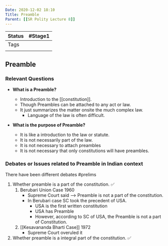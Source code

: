 ```yaml
---
Date: 2020-12-02 18:10
Title: Preamble
Parent: [[SR Polity Lecture 8]]
---
```

| Status | #Stage1                    |
| ------ | -------------------------- |
| Tags   |   |
|        |                            |

## Preamble
### Relevant Questions
- **What is a Preamble?**
	- Introduction to the [[constitution]].
	- Though Preambles can be attached to any act or law.
	- It just summarizes the matter onsite the much complex law.
		- Language of the law is often difficult.

- **What is the purpose of Preamble?**
	- It is like a introduction to the law or statute.
	- It is not necessarily part of the law.
	- It is not necessary to attach preambles
	- It is not necessary that only constitutions will have preambles.

### Debates or Issues related to Preamble in Indian context
There have been different debates #prelims

1. Whether preamble is a part of the constitution. ✅
	1. Berubari Union Case 1960
		- Supreme Court said --> Preamble is not a part of the constitution.
		- In Berubari case SC took the precedent of USA.
			- USA is the first written constitution
			- USA has Preamble
			- However, according to SC of USA, the Preamble is not a part of Constitution.
	2. [[Kesavananda Bharti Case]] 1972
		- Supreme Court overuled it
2. Whether preamble is a integral part of the constitution. ✅